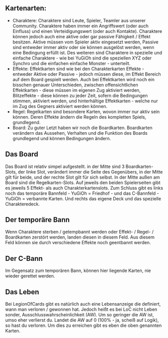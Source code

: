 Kartenarten:
- 
- Charaktere: Charaktere sind Leute, Spieler, Teamler aus unserer Community. Charaktere haben immer ein Angriffswert (oder auch Einfluss) und einen Verteidigungswert (oder auch Kontakte). Charaktere können jedoch auch eine aktive oder gar passive Fähigkeit / Effekt besitzen. Aktive müssen vom Spieler aktiv eingesetzt werden, Passive sind entweder immer aktiv oder sie können ausgelöst werden, wenn eine Bedingung erfüllt ist. Des weiteren sind Charaktere in spezielle und einfache Charaktere - wie bei YuGiOh sind die speziellen XYZ oder Synchro und die einfachen einfache Monster - unterteilt.
- Effekte: Effektkarten sind wie bei den Charakterkarten Effekte - entweder Aktive oder Passive - jedoch müssen diese, im Effekt Bereich auf dem Board gespielt werden. Auch bei Effektkarten wird noch ein bisschen genauer Unterschieden, zwischen offensichtlichen Effektkarten - diese müssen im eigenen Zug aktiviert werden, Blitzeffekte - diese können zu jeder Zeit, sofern die Bedingungen stimmen, aktiviert werden, und hinterhältige Effektkarten - welche nur im Zug des Gegners aktiviert werden können.
- Regel: Regelkarten sind besondere Karten, wovon immer nur aktiv sein können. Deren Effekte ändern die Regeln des kompletten Spiels, grundlegend.
- Board: Zu guter Letzt haben wir noch die Boardkarten. Boardkarten verändern das Aussehen, Verhalten und die Funktion des Boards grundlegend und können Bedingungen ändern.

Das Board
-
Das Board ist relativ simpel aufgestellt. in der Mitte sind 3 Boardkarten-Slots, der linke Slot, verändert immer die Seite des Gegenübers, in der Mitte gilt für beide, und der rechte Slot gilt für sich selbst.
In der Mitte außen am Board sind die Regelkarten-Slots. Auf jeweils den beiden Spielerseiten gibt es jeweils 5 Effekt- als auch Charakterkartenslots. 
Zum Schluss gibt es links noch das temporäre Bannfeld - YuGiOh = Friedhof - und das C-Bannfeld - YuGiOh = verbannte Karten. Und rechts das eigene Deck und das spezielle Charakteredeck.

Der temporäre Bann
-
Wenn Charaktere sterben / getempbannt werden oder Effekt- / Regel- / Boardkarten zerstört werden, landen diesen in diesem Feld. Aus diesem Feld können sie durch verschiedene Effekte noch geentbannt werden.

Der C-Bann
- 
Im Gegensatz zum temporären Bann, können hier liegende Karten, nie wieder gerettet werden.

Das Leben
-
Bei LegionOfCards gibt es natürlich auch eine Lebensanzeige die definiert, wann man verloren / gewonnen hat.
Jedoch heißt es bei LoC nicht Leben sonder, Ausschlusswahrscheinlichkeit (AW). Um so geringer die AW ist, umso eher verlierst du. Landet die AW auf 0 (100% - ja, scheiß auf Logik), so hast du verloren.
Um dies zu erreichen gibt es eben die oben genannten Karten. 